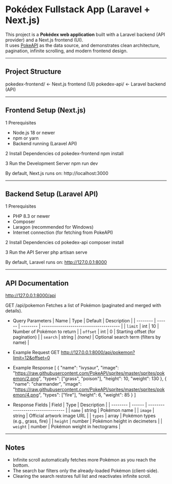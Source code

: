 # Pokédex Fullstack App (Laravel + Next.js)

This project is a **Pokédex web application** built with a Laravel backend (API provider) and a Next.js frontend (UI).  
It uses [PokeAPI](https://pokeapi.co/) as the data source, and demonstrates clean architecture, pagination, infinite scrolling, and modern frontend design.

---

## Project Structure
pokedex-frontend/ ← Next.js frontend (UI)
pokedex-api/ ← Laravel backend (API)


---

## Frontend Setup (Next.js)
1 Prerequisites
- Node.js 18 or newer
- npm or yarn
- Backend running (Laravel API)

2 Install Dependencies
cd pokedex-frontend
npm install

3 Run the Development Server
npm run dev

By default, Next.js runs on:
http://localhost:3000

---

## Backend Setup (Laravel API)
1 Prerequisites
- PHP 8.3 or newer
- Composer
- Laragon (recommended for Windows)
- Internet connection (for fetching from PokeAPI)

2 Install Dependencies
cd pokedex-api
composer install

3 Run the API Server
php artisan serve

By default, Laravel runs on:
http://127.0.0.1:8000

---

## API Documentation
http://127.0.0.1:8000/api

GET /api/pokemon
Fetches a list of Pokémon (paginated and merged with details).

- Query Parameters
| Name     | Type   | Default  | Description                            |
| -------- | ------ | -------- | -------------------------------------- |
| `limit`  | int    | 10       | Number of Pokémon to return            |
| `offset` | int    | 0        | Starting offset (for pagination)       |
| `search` | string | *(none)* | Optional search term (filters by name) |


- Example Request
GET http://127.0.0.1:8000/api/pokemon?limit=12&offset=0

- Example Response
[
  {
    "name": "ivysaur",
    "image": "https://raw.githubusercontent.com/PokeAPI/sprites/master/sprites/pokemon/2.png",
    "types": ["grass", "poison"],
    "height": 10,
    "weight": 130
  },
  {
    "name": "charmander",
    "image": "https://raw.githubusercontent.com/PokeAPI/sprites/master/sprites/pokemon/4.png",
    "types": ["fire"],
    "height": 6,
    "weight": 85
  }
]

- Response Fields
| Field    | Type   | Description                       |
| -------- | ------ | --------------------------------- |
| `name`   | string | Pokémon name                      |
| `image`  | string | Official artwork image URL        |
| `types`  | array  | Pokémon types (e.g., grass, fire) |
| `height` | number | Pokémon height in decimeters      |
| `weight` | number | Pokémon weight in hectograms      |

---

## Notes
- Infinite scroll automatically fetches more Pokémon as you reach the bottom.
- The search bar filters only the already-loaded Pokémon (client-side).
- Clearing the search restores full list and reactivates infinite scroll.